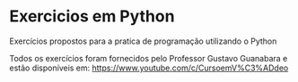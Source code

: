 # Exercicios em Python
Exercícios propostos para a pratica de programação utilizando o Python

Todos os exercícios foram fornecidos pelo Professor Gustavo Guanabara e estão disponíveis em: 
https://www.youtube.com/c/CursoemV%C3%ADdeo


